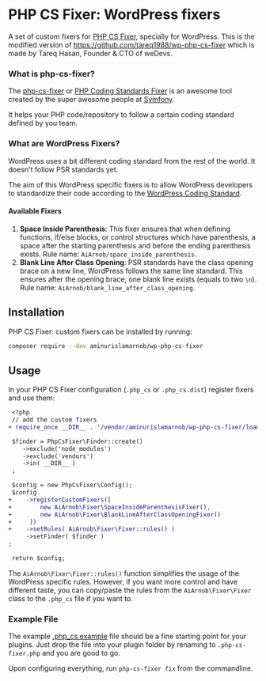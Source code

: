 # PHP CS Fixer: WordPress fixers

A set of custom fixers for [PHP CS Fixer](https://github.com/FriendsOfPHP/PHP-CS-Fixer), specially for WordPress. This is the modified version of https://github.com/tareq1988/wp-php-cs-fixer which is made by Tareq Hasan, Founder & CTO of weDevs.

### What is php-cs-fixer?

The [php-cs-fixer](https://github.com/FriendsOfPHP/PHP-CS-Fixer) or [PHP Coding Standards Fixer](https://cs.symfony.com/) is an awesome tool created by the super awesome people at [Symfony](https://symfony.com/).

It helps your PHP code/repository to follow a certain coding standard defined by you team.

### What are WordPress Fixers?

WordPress uses a bit different coding standard from the rest of the world. It doesn't follow PSR standards yet.

The aim of this WordPress specific fixers is to allow WordPress developers to standardize their code according to the [WordPress Coding Standard](https://make.wordpress.org/core/handbook/best-practices/coding-standards/php/).

#### Available Fixers

1. **Space Inside Parenthesis**: This fixer ensures that when defining functions, if/else blocks, or control structures which have parenthesis, a space after the starting parenthesis and before the ending parenthesis exists. Rule name: `AiArnob/space_inside_parenthesis`.
2. **Blank Line After Class Opening**: PSR standards have the class opening brace on a new line, WordPress follows the same line standard. This ensures after the opening brace, one blank line exists (equals to two `\n`). Rule name: `AiArnob/blank_line_after_class_opening`.

## Installation
PHP CS Fixer: custom fixers can be installed by running:

```bash
composer require --dev aminurislamarnob/wp-php-cs-fixer
```

## Usage
In your PHP CS Fixer configuration (`.php_cs` or `.php_cs.dist`) register fixers and use them:

```diff
 <?php
 // add the custom fixers
+ require_once __DIR__ . '/vendor/aminurislamarnob/wp-php-cs-fixer/loader.php';

 $finder = PhpCsFixer\Finder::create()
    ->exclude('node_modules')
    ->exclude('vendors')
    ->in( __DIR__ )
 ;

 $config = new PhpCsFixer\Config();
 $config
+    ->registerCustomFixers([
+        new AiArnob\Fixer\SpaceInsideParenthesisFixer(),
+        new AiArnob\Fixer\BlankLineAfterClassOpeningFixer()
+     ])
+    ->setRules( AiArnob\Fixer\Fixer::rules() )
     ->setFinder( $finder )
;

 return $config;
```

The `AiArnob\Fixer\Fixer::rules()` function simplifies the usage of the WordPress specific rules. However, if you want more control and have different taste, you can copy/paste the rules from the `AiArnob\Fixer\Fixer` class to the `.php_cs` file if you want to.

### Example File

The example [.php_cs.example](https://github.com/aminurislamarnob/wp-php-cs-fixer/blob/master/.php_cs.example) file should be a fine starting point for your plugins. Just drop the file into your plugin folder by renaming to `.php-cs-fixer.php` and you are good to go.

Upon configuring everything, run `php-cs-fixer fix` from the commandline.
